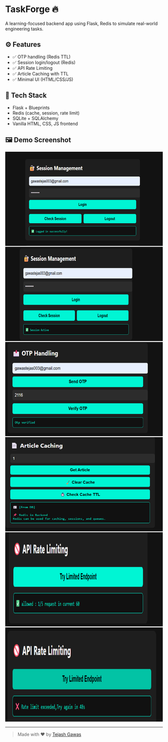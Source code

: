 # TaskForge 🔥

A learning-focused backend app using Flask, Redis to simulate real-world engineering tasks.

## ⚙️ Features

- ✅ OTP handling (Redis TTL)
- ✅ Session login/logout (Redis)
- ✅ API Rate Limiting
- ✅ Article Caching with TTL
- ✅ Minimal UI (HTML/CSS/JS)

## 🧱 Tech Stack

- Flask + Blueprints
- Redis (cache, session, rate limit)
- SQLite + SQLAlchemy
- Vanilla HTML, CSS, JS frontend

## 🖼 Demo Screenshot

<img width="700" height="300" alt="image" src="frontend/demo/demo1_.png" />
<img width="700" height="300" alt="image" src="frontend/demo/demo2 (2).png" />
<img width="700" height="300" alt="image" src="frontend/demo/demo3.png" />
<img width="700" height="300" alt="image" src="frontend/demo/demo4.png" />
<img width="700" height="300" alt="image" src="frontend/demo/demo5.png" />
<img width="700" height="300" alt="image" src="frontend/demo/demo6.png" />


---

> Made with ❤️ by [Tejash Gawas](https://github.com/Tejashgawas)
